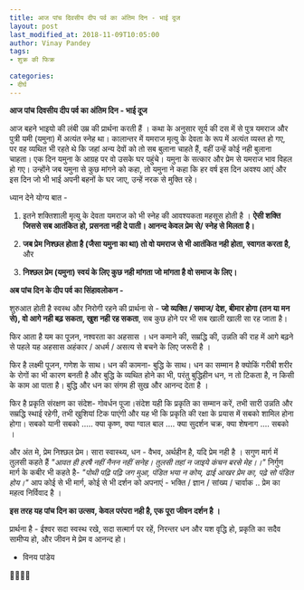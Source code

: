 ```yaml
---
title: आज पांच दिवसीय दीप पर्व का अंतिम दिन - भाई दूज
layout: post
last_modified_at: 2018-11-09T10:05:00
author: Vinay Pandey
tags:
- शुक्र की फिक्र

categories:
- दीर्घ
---
```

**आज पांच दिवसीय दीप पर्व का अंतिम दिन - भाई दूज**

आज बहने भाइयो की लंबी उम्र की प्रार्थना करती हैं । कथा के अनुसार सूर्य की दस में से पुत्र यमराज और पुत्री यमी (यमुना) में अत्यंत स्नेह था। कालान्तर में यमराज मृत्यु के देवता के रूप में अत्यंत व्यस्त हो गए, पर वह व्यथित भी रहते थे कि जहां अन्य देवों को तो सब बुलाना चाहते हैं, वहीं उन्हें कोई नही बुलाना चाहता। एक दिन यमुना के आग्रह पर वो उसके घर पहुंचे। यमुना के सत्कार और प्रेम से यमराज भाव विहल हो गए। उन्होंने जब यमुना से कुछ मांगने को कहा, तो यमुना ने कहा कि हर वर्ष इस दिन अवश्य आएं और इस दिन जो भी भाई अपनी बहनों के घर जाए, उन्हें नरक से मुक्ति रहे। 

ध्यान देने योग्य बात - 
1. इतने शक्तिशाली मृत्यु के देवता यमराज को भी स्नेह की आवश्यकता महसूस होती है । **ऐसी शक्ति जिससे सब आतंकित हो, प्रसनता नही दे पाती। आनन्द केवल प्रेम से/ स्नेह से मिलता है।**
 
2. **जब प्रेम निश्छल होता है (जैसा यमुना का था) तो वो यमराज से भी आतंकित नही होता, स्वागत करता है,** और

3. **निश्छल प्रेम (यमुना) स्वयं के लिए कुछ नही मांगता जो मांगता है वो समाज के लिए।**

**अब पांच दिन के दीप पर्व का सिंहावलोकन -**

शुरुआत होती है स्वस्थ और निरोगी रहने की प्रार्थना से - **जो व्यक्ति / समाज/ देश, बीमार होगा (तन या मन से), वो आगे नही बढ़ सकता, खुश नही रह सकता**, सब कुछ होने पर भी सब खाली खाली सा रह जाता है।

फिर आता है यम का पूजन, नश्वरता का अहसास । धन कमाने की, सम्रद्धि की, उन्नति की राह में आगे बढ़ने से पहले यह अहसास अहंकार / अधर्म / असत्य से बचने के लिए जरूरी है । 

फिर है लक्ष्मी पूजन, गणेश के साथ। धन की कामना- बुद्धि के साथ। धन का सम्मान है क्योकिं गरीबी शरीर के रोगों का भी कारण बनती है और बुद्धि के व्यथित होने का भी, परंतु बुद्धिहीन धन, न तो टिकता है, न किसी के काम आ पाता है। बुद्धि और धन का संगम ही सुख और आनन्द देता है ।

फिर है प्रकृति संरक्षण का संदेश- गोवर्धन पूजा।संदेश यही कि प्रकृति का सम्मान करें,  तभी सारी उन्नति और सम्रद्धि स्थाई रहेगी, तभी खुशियां टिक पाएंगी और यह भी कि प्रकृति की रक्षा के प्रयास में सबको शामिल होना होगा। सबको यानी सबको ..... क्या कृष्ण, क्या ग्वाल बाल .... क्या सुदर्शन चक्र, क्या शेषनाग .... सबको । 

और अंत मे, प्रेम  निश्छल प्रेम। सारा स्वास्थ्य, धन - वैभव, अर्थहीन है, यदि प्रेम नही है । 
सगुण मार्ग में तुलसी कहते हैं
*"आवत ही हरषै नहीं नैनन नहीं सनेह।*
*तुलसी तहां न जाइये कंचन बरसे मेह।।"*
निर्गुण मार्ग के कबीर भी कहते है-
*"पोथी पढ़ि पढ़ि जग मुआ, पंडित भया न कोय,* 
*ढाई आखर प्रेम का, पढ़े सो पंडित होय।"*
आप कोई से भी मार्ग, कोई से भी दर्शन को अपनाएं - भक्ति / ज्ञान / सांख्य / चार्वाक  .. प्रेम का महत्व निर्विवाद है ।

**इस तरह यह पांच दिन का उत्सव, केवल परंपरा नही है, एक पूरा जीवन दर्शन है ।**

प्रार्थना है -
ईश्वर सदा स्वस्थ रखे, 
सदा सत्मार्ग पर रहें, 
निरन्तर धन और यश वृद्धि हो,
प्रकृति का सदैव सामीप्य हो, 
और जीवन मे प्रेम व आनन्द हो। 

- विनय पांडेय

🙏🌷🌷🙏


